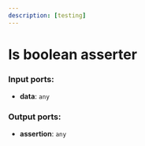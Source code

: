 ```yaml
---
description: [testing]
---
```


# Is boolean asserter

### Input ports:

* __data__: `any`

### Output ports:

* __assertion__: `any`

